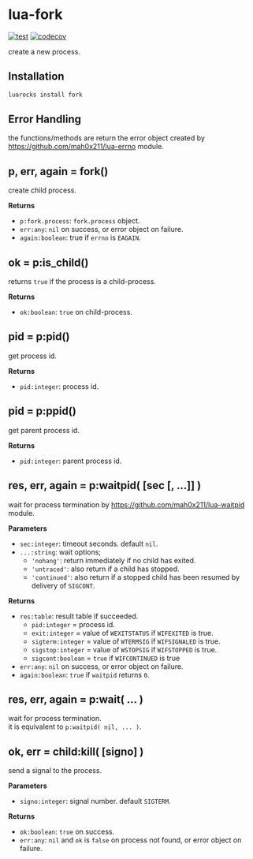 # lua-fork

[![test](https://github.com/mah0x211/lua-fork/actions/workflows/test.yml/badge.svg)](https://github.com/mah0x211/lua-fork/actions/workflows/test.yml)
[![codecov](https://codecov.io/gh/mah0x211/lua-fork/branch/master/graph/badge.svg)](https://codecov.io/gh/mah0x211/lua-fork)


create a new process.

## Installation

```sh
luarocks install fork
```

## Error Handling

the functions/methods are return the error object created by https://github.com/mah0x211/lua-errno module.

## p, err, again = fork()

create child process.

**Returns**

- `p:fork.process`: `fork.process` object.
- `err:any`: `nil` on success, or error object on failure.
- `again:boolean`: true if `errno` is `EAGAIN`.


## ok = p:is_child()

returns `true` if the process is a child-process.

**Returns**

- `ok:boolean`: `true` on child-process.


## pid = p:pid()

get process id.

**Returns**

- `pid:integer`: process id.


## pid = p:ppid()

get parent process id.

**Returns**

- `pid:integer`: parent process id.


## res, err, again = p:waitpid( [sec [, ...]] )

wait for process termination by https://github.com/mah0x211/lua-waitpid module.  

**Parameters**

- `sec:integer`: timeout seconds. default `nil`.
- `...:string`: wait options;  
    - `'nohang'`: return immediately if no child has exited.
    - `'untraced'`: also return if a child has stopped.
    - `'continued'`: also return if a stopped child has been resumed by delivery of `SIGCONT`.

**Returns**

- `res:table`: result table if succeeded.
    - `pid:integer` = process id.
    - `exit:integer` = value of `WEXITSTATUS` if `WIFEXITED` is true.
    - `sigterm:integer` = value of `WTERMSIG` if `WIFSIGNALED` is true.
    - `sigstop:integer` = value of `WSTOPSIG` if `WIFSTOPPED` is true.
    - `sigcont:boolean` = `true` if `WIFCONTINUED` is true
- `err:any`: `nil` on success, or error object on failure.
- `again:boolean`: `true` if `waitpid` returns `0`.


## res, err, again = p:wait( ... )

wait for process termination.  
it is equivalent to `p:waitpid( nil, ... )`.


## ok, err = child:kill( [signo] )

send a signal to the process.

**Parameters**

- `signo:integer`: signal number. default `SIGTERM`.

**Returns**

- `ok:boolean`: `true` on success.
- `err:any`: `nil` and `ok` is `false` on process not found, or error object on failure.

